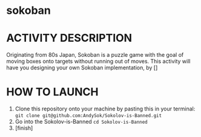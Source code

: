 # sokoban

# ACTIVITY DESCRIPTION
Originating from 80s Japan, Sokoban is a puzzle game with the goal of moving boxes onto targets without running out of moves. This activity will have you designing your own Sokoban implementation, by []

# HOW TO LAUNCH
1. Clone this repository onto your machine by pasting this in your terminal:
  ```git clone git@github.com:AndySok/Sokolov-is-Banned.git```  
2. Go into the Sokolov-is-Banned
  ```cd Sokolov-is-Banned```  
3. [finish]
